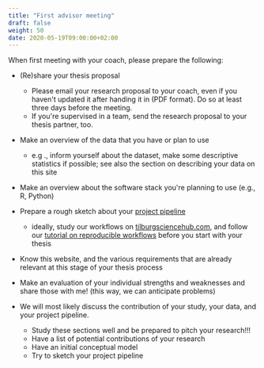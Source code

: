 ```yaml
---
title: "First advisor meeting"
draft: false
weight: 50
date: 2020-05-19T09:00:00+02:00
---
```


When first meeting with your coach, please prepare the following:

* (Re)share your thesis proposal
    * Please email your research proposal to your coach, even if you haven't updated it after handing it in (PDF format). Do so at least three days before the meeting.
    * If you're supervised in a team, send the research proposal to your thesis partner, too.

* Make an overview of the data that you have or plan to use
    * e.g ., inform yourself about the dataset, make some descriptive statistics if possible; see also the section on describing your data on this site

* Make an overview about the software stack you're planning to use (e.g., R, Python)

* Prepare a rough sketch about your [project pipeline](/pipeline)
    * ideally, study our workflows on [tilburgsciencehub.com](http://tilburgsciencehub.com/workflow), and follow our [tutorial on reproducible workflows](http://tilburgsciencehub.com/tutorial) before you start with your thesis

* Know this website, and the various requirements that are already relevant at this stage of your thesis process

* Make an evaluation of your individual strengths and weaknesses and share those with me! (this way, we can anticipate problems)

* We will most likely discuss the contribution of your study, your data, and your project pipeline.
    * Study these sections well and be prepared to pitch your research!!!
    * Have a list of potential contributions of your research
    * Have an initial conceptual model
    * Try to sketch your project pipeline
